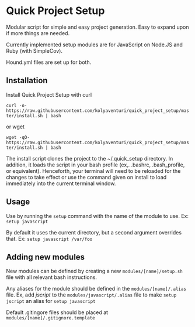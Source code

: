 # Quick Project Setup

Modular script for simple and easy project generation. Easy to expand upon if more things are needed.

Currently implemented setup modules are for JavaScript on Node.JS and Ruby (with SimpleCov).

Hound.yml files are set up for both.

## Installation

Install Quick Project Setup with curl

`curl -o- https://raw.githubusercontent.com/kolyaventuri/quick_project_setup/master/install.sh | bash`

or wget

`wget -qO- https://raw.githubusercontent.com/kolyaventuri/quick_project_setup/master/install.sh | bash`

The install script clones the project to the ~/.quick_setup directory. In addition, it loads the script in your bash profile (ex,. .bashrc, .bash_profile, or equivalent). Henceforth, your terminal will need to be reloaded for the changes to take effect or use the command given on install to load immediately into the current terminal window.

## Usage

Use by running the `setup` command with the name of the module to use. Ex: `setup javascript`

By default it uses the current directory, but a second argument overrides that. Ex: `setup javascript /var/foo`

## Adding new modules

New modules can be defined by creating a new `modules/[name]/setup.sh` file with all relevant bash instructions.

Any aliases for the module should be defined in the `modules/[name]/.alias` file. Ex, add _jscript_ to the `modules/javascript/.alias` file to make `setup jscript` an alias for `setup javascript`

Default .gitingore files should be placed at `modules/[name]/.gitignore.template`
